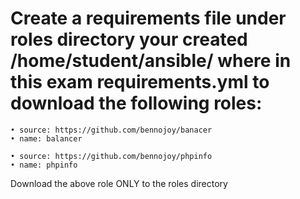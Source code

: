 # Create a requirements file under roles directory your created /home/student/ansible/ where in this exam requirements.yml to download the following roles:

    • source: https://github.com/bennojoy/banacer
    • name: balancer

    • source: https://github.com/bennojoy/phpinfo
    • name: phpinfo
    
Download the above role ONLY to the roles directory
